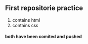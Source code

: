 ## First repositorie practice
1. contains html
2. contains css
#### both have been comited and pushed